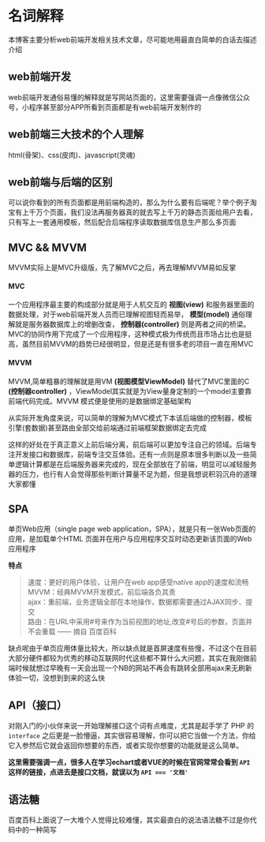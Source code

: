 # 名词解释

本博客主要分析web前端开发相关技术文章，尽可能地用最直白简单的白话去描述介绍

## web前端开发

web前端开发通俗易懂的解释就是写网站页面的，这里需要强调一点像微信公众号，小程序甚至部分APP所看到页面都是有web前端开发制作的

## web前端三大技术的个人理解

html(骨架)、css(皮肉)、javascript(灵魂)

## web前端与后端的区别

可以说你看到的所有页面都是用前端构造的，那么为什么要有后端呢？举个例子淘宝有上千万个页面，我们没法再服务器真的就去写上千万的静态页面给用户去看，只有写上一套通用模板，然后配合后端程序读取数据库信息生产那么多页面

## MVC && MVVM

MVVM实际上是MVC升级版，先了解MVC之后，再去理解MVVM易如反掌

#### MVC

一个应用程序最主要的构成部分就是用于人机交互的
**视图(view)**
和服务器里面的数据处理，对于web前端开发人员而已理解视图轻而易举，
**模型(model)**
通俗理解就是服务器数据库上的增删改查，
**控制器(controller)**
则是两者之间的桥梁。MVC的协同作用下完成了一个应用程序，这种模式极为传统而且市场占比也是挺高，虽然目前MVVM的趋势已经很明显，但是还是有很多老的项目一直在用MVC

#### MVVM
MVVM,简单粗暴的理解就是用VM
**(视图模型ViewModel)**
替代了MVC里面的C
**(控制器controller)**
，ViewModel其实就是为View量身定制的一个model主要靠前端代码完成。MVVM 模式便是使用的是数据绑定基础架构

从实际开发角度来说，可以简单的理解为MVC模式下本该后端做的控制器，模板引擎(套数据)甚至路由全部交给前端通过前端框架数据绑定去完成

这样的好处在于真正意义上前后端分离，前后端可以更加专注自己的领域。后端专注开发接口和数据库，前端专注交互体验。还有一点则是原本很多判断以及一些简单逻辑计算都是在后端服务器来完成的，现在全部放在了前端，明显可以减轻服务器的压力，也行有人会觉得那些判断计算量不足为题，但是我想说积羽沉舟的道理大家都懂

## SPA

单页Web应用（single page web application，SPA），就是只有一张Web页面的应用，是加载单个HTML 页面并在用户与应用程序交互时动态更新该页面的Web应用程序<br>

**特点**

>速度：更好的用户体验，让用户在web app感受native app的速度和流畅<br>
>MVVM：经典MVVM开发模式，前后端各负其责<br>
>ajax：重前端，业务逻辑全部在本地操作，数据都需要通过AJAX同步、提交<br>
>路由：在URL中采用#号来作为当前视图的地址,改变#号后的参数，页面并不会重载 —— 摘自 百度百科

缺点呢由于单页应用体量比较大，所以缺点就是首屏速度有些慢，不过这个在目前大部分硬件都较为优秀的移动互联网时代这些都不算什么大问题，其实在我刚做前端时候就想过早晚有一天会出现一个NB的网站不再会有跳转全部用ajax来无刷新体验一切，没想到到来的这么快

## API（接口）

对刚入门的小伙伴来说一开始理解接口这个词有点难度，尤其是起手学了 PHP 的 ```interface``` 之后更是一脸懵逼，其实很容易理解，你可以把它当做一个方法，你给它入参然后它就会返回你想要的东西，或者实现你想要的功能就是这么简单。

**这里需要强调一点，很多人在学习echart或者VUE的时候在官网常常会看到 ```API``` 这样的链接，点进去是接口文档，就误以为 ```API === '文档'```**

## 语法糖

百度百科上面说了一大堆个人觉得比较难懂，其实最直白的说法语法糖不过是你代码中的一种简写